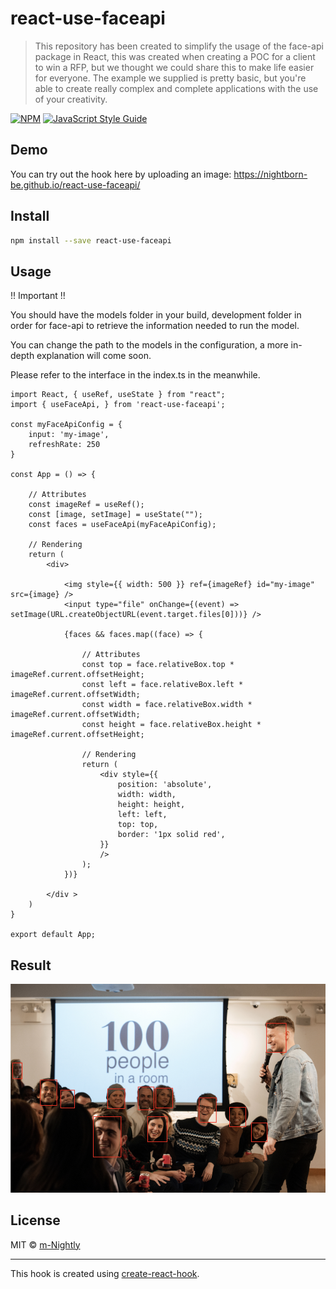# react-use-faceapi

> This repository has been created to simplify the usage of the face-api package in React, this was created when creating a POC for a client to win a RFP, but we thought we could share this to make life easier for everyone. The example we supplied is pretty basic, but you're able to create really complex and complete applications with the use of your creativity.

[![NPM](https://img.shields.io/npm/v/react-use-faceapi.svg)](https://www.npmjs.com/package/react-use-faceapi) [![JavaScript Style Guide](https://img.shields.io/badge/code_style-standard-brightgreen.svg)](https://standardjs.com)

## Demo
You can try out the hook here by uploading an image:
https://nightborn-be.github.io/react-use-faceapi/

## Install

```bash
npm install --save react-use-faceapi
```

## Usage

!! Important !!

You should have the models folder in your build, development folder in order for face-api to retrieve the information needed to run the model.

You can change the path to the models in the configuration, a more in-depth explanation will come soon.

Please refer to the interface in the index.ts in the meanwhile.

```tsx
import React, { useRef, useState } from "react";
import { useFaceApi, } from 'react-use-faceapi';

const myFaceApiConfig = {
	input: 'my-image',
	refreshRate: 250
}

const App = () => {

	// Attributes
	const imageRef = useRef();
	const [image, setImage] = useState("");
	const faces = useFaceApi(myFaceApiConfig);

	// Rendering
	return (
		<div>

			<img style={{ width: 500 }} ref={imageRef} id="my-image" src={image} />
			<input type="file" onChange={(event) => setImage(URL.createObjectURL(event.target.files[0]))} />

			{faces && faces.map((face) => {

				// Attributes
				const top = face.relativeBox.top * imageRef.current.offsetHeight;
				const left = face.relativeBox.left * imageRef.current.offsetWidth;
				const width = face.relativeBox.width * imageRef.current.offsetWidth;
				const height = face.relativeBox.height * imageRef.current.offsetHeight;

				// Rendering
				return (
					<div style={{
						position: 'absolute',
						width: width,
						height: height,
						left: left,
						top: top,
						border: '1px solid red',
					}}
					/>
				);
			})}

		</div >
	)
}

export default App;
```

## Result
![Image result with above code](https://github.com/nightborn-be/react-use-faceapi/blob/master/result.png)

## License

MIT © [m-Nightly](https://github.com/m-Nightly)

---

This hook is created using [create-react-hook](https://github.com/hermanya/create-react-hook).
